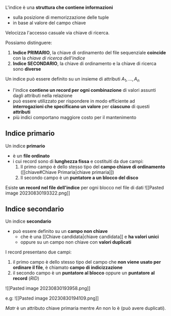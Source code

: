 L'indice è una **struttura che contiene informazioni**
- sulla posizione di memorizzazione delle tuple
- in base al valore del campo chiave

Velocizza l'accesso casuale via chiave di ricerca.

Possiamo distinguere:
1. **Indice PRIMARIO**, la chiave di ordinamento del file sequenziale **coincide** con la *chiave di ricerca dell'indice*
2. **Indice SECONDARIO**, la chiave di ordinamento e la chiave di ricerca sono **diverse**

Un indice può essere definito su un insieme di attributi $A_{1},\ldots,A_{n}$
- l'indice **contiene un record per ogni combinazione** di valori assunti dagli attributi nella relazione
- può essere utilizzato per rispondere in modo efficiente ad **interrogazioni che specificano un valore** per **ciascuno** di questi **attributi**
- più indici comportano maggiore costo per il mantenimento

## Indice primario
Un indice **primario** 
- è un **file ordinato**
- i cui record sono di **lunghezza fissa** e costituiti da due campi:
	1. Il primo campo è dello stesso tipo del **campo chiave di ordinamento** ([[chiave#Chiave Primaria|chiave primaria]])
	2. Il secondo campo è un **puntatore a un blocco del disco**

Esiste **un record nel file dell'indice** per ogni blocco nel file di dati 
![[Pasted image 20230830193322.png]]

## Indice secondario
Un indice **secondario**
- può essere definito su un **campo non chiave** 
	- che è una [[Chiave candidata|chiave candidata]] e **ha valori unici**
	- oppure su un campo non chiave con **valori duplicati**

I record presentano due campi:
1. il primo campo è dello stesso tipo del campo che **non viene usato per ordinare il file**, è chiamato **campo di indicizzazione**
2. il secondo campo è un **puntatore al blocco** oppure un **puntatore al record** (*RID*)

![[Pasted image 20230830193958.png]]

e.g:
![[Pasted image 20230830194109.png]]

$Matr$ è un attributo chiave primaria mentre $An$ non lo è (può avere duplicati).